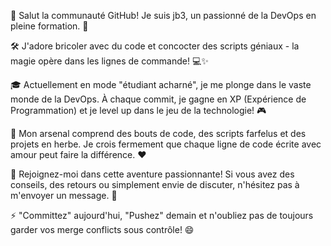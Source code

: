 👋 Salut la communauté GitHub! Je suis jb3, un passionné de la DevOps en pleine formation. 🚀

🛠️ J'adore bricoler avec du code et concocter des scripts géniaux - la magie opère dans les lignes de commande! 💻✨

🎓 Actuellement en mode "étudiant acharné", je me plonge dans le vaste monde de la DevOps. À chaque commit, je gagne en XP (Expérience de Programmation) et je level up dans le jeu de la technologie! 🎮

🧰 Mon arsenal comprend des bouts de code, des scripts farfelus et des projets en herbe. Je crois fermement que chaque ligne de code écrite avec amour peut faire la différence. ❤️

🌟 Rejoignez-moi dans cette aventure passionnante! Si vous avez des conseils, des retours ou simplement envie de discuter, n'hésitez pas à m'envoyer un message. 💌

⚡ "Committez" aujourd'hui, "Pushez" demain et n'oubliez pas de toujours garder vos merge conflicts sous contrôle! 😄
